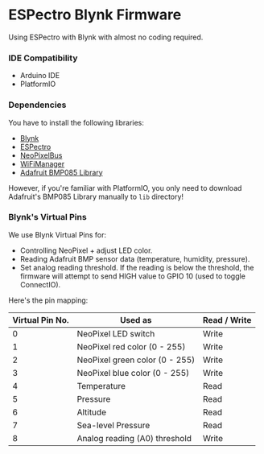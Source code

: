 ESPectro Blynk Firmware
=======================

Using ESPectro with Blynk with almost no coding required.

### IDE Compatibility

* Arduino IDE
* PlatformIO

### Dependencies

You have to install the following libraries:

* [Blynk](https://github.com/blynkkk/blynk-library/releases/latest)
* [ESPectro](https://github.com/andriyadi/EspX)
* [NeoPixelBus](https://github.com/Makuna/NeoPixelBus)
* [WiFiManager](https://github.com/tzapu/WiFiManager)
* [Adafruit BMP085 Library](https://github.com/adafruit/Adafruit-BMP085-Library)

However, if you're familiar with PlatformIO, you only need to download Adafruit's BMP085 Library manually to `lib` directory!

### Blynk's Virtual Pins

We use Blynk Virtual Pins for:

* Controlling NeoPixel + adjust LED color.
* Reading Adafruit BMP sensor data (temperature, humidity, pressure).
* Set analog reading threshold. If the reading is below the threshold, the firmware will attempt to send HIGH value to GPIO 10 (used to toggle ConnectIO).

Here's the pin mapping:

Virtual Pin No. | Used as | Read / Write
----------------|---------|-------------
0 | NeoPixel LED switch | Write
1 | NeoPixel red color (0 - 255) | Write
2 | NeoPixel green color (0 - 255) | Write
3 | NeoPixel blue color (0 - 255) | Write
4 | Temperature | Read
5 | Pressure | Read
6 | Altitude | Read
7 | Sea-level Pressure | Read
8 | Analog reading (A0) threshold | Write

